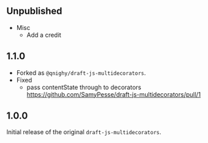 ## Unpublished

- Misc
  - Add a credit

## 1.1.0

- Forked as `@qnighy/draft-js-multidecorators`.
- Fixed
  - pass contentState through to decorators https://github.com/SamyPesse/draft-js-multidecorators/pull/1

## 1.0.0

Initial release of the original `draft-js-multidecorators`.
